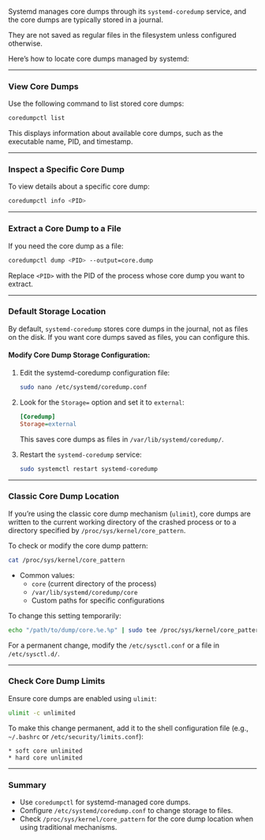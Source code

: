 Systemd manages core dumps through its `systemd-coredump` service, and the core dumps are typically stored in a journal. 

They are not saved as regular files in the filesystem unless configured otherwise.

Here’s how to locate core dumps managed by systemd:

---

### **View Core Dumps**
Use the following command to list stored core dumps:
```bash
coredumpctl list
```

This displays information about available core dumps, such as the executable name, PID, and timestamp.

---

### **Inspect a Specific Core Dump**
To view details about a specific core dump:
```bash
coredumpctl info <PID>
```

---

### **Extract a Core Dump to a File**
If you need the core dump as a file:
```bash
coredumpctl dump <PID> --output=core.dump
```

Replace `<PID>` with the PID of the process whose core dump you want to extract.

---

### **Default Storage Location**
By default, `systemd-coredump` stores core dumps in the journal, not as files on the disk. If you want core dumps saved as files, you can configure this.

#### Modify Core Dump Storage Configuration:
1. Edit the systemd-coredump configuration file:
   ```bash
   sudo nano /etc/systemd/coredump.conf
   ```
2. Look for the `Storage=` option and set it to `external`:
   ```ini
   [Coredump]
   Storage=external
   ```
   This saves core dumps as files in `/var/lib/systemd/coredump/`.

3. Restart the `systemd-coredump` service:
   ```bash
   sudo systemctl restart systemd-coredump
   ```

---

### **Classic Core Dump Location**
If you’re using the classic core dump mechanism (`ulimit`), core dumps are written to the current working directory of the crashed process or to a directory specified by `/proc/sys/kernel/core_pattern`.

To check or modify the core dump pattern:
```bash
cat /proc/sys/kernel/core_pattern
```

- Common values:
  - `core` (current directory of the process)
  - `/var/lib/systemd/coredump/core`
  - Custom paths for specific configurations

To change this setting temporarily:
```bash
echo "/path/to/dump/core.%e.%p" | sudo tee /proc/sys/kernel/core_pattern
```

For a permanent change, modify the `/etc/sysctl.conf` or a file in `/etc/sysctl.d/`.

---

### **Check Core Dump Limits**
Ensure core dumps are enabled using `ulimit`:
```bash
ulimit -c unlimited
```

To make this change permanent, add it to the shell configuration file (e.g., `~/.bashrc` or `/etc/security/limits.conf`):
```plaintext
* soft core unlimited
* hard core unlimited
```

---

### **Summary**
- Use `coredumpctl` for systemd-managed core dumps.
- Configure `/etc/systemd/coredump.conf` to change storage to files.
- Check `/proc/sys/kernel/core_pattern` for the core dump location when using traditional mechanisms.